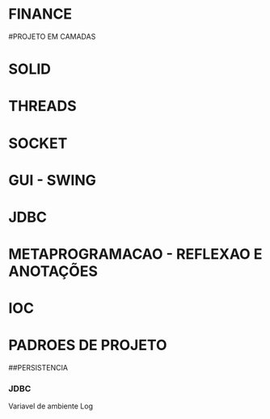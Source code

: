 # FINANCE

#PROJETO EM CAMADAS

# SOLID

# THREADS

# SOCKET

# GUI - SWING

# JDBC

# METAPROGRAMACAO - REFLEXAO E ANOTAÇÕES

# IOC

# PADROES DE PROJETO

##PERSISTENCIA

### JDBC


Variavel de ambiente
Log